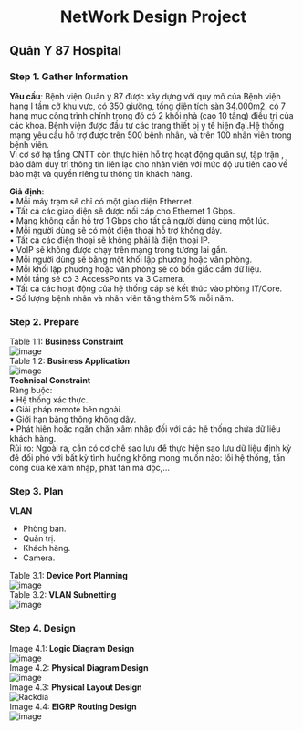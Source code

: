 # <p align="center" >  NetWork Design Project </p>
## Quân Y 87 Hospital
### Step 1. Gather Information
__Yêu cầu__: Bệnh viện Quân y 87 được xây dựng với quy mô của Bệnh viện hạng I tầm cỡ khu vực, có 350 giường, tổng diện tích sàn 34.000m2, có 7 hạng mục công trình chính trong đó có 2 khối nhà (cao 10 tầng) điều trị của các khoa. Bệnh viện được đầu tư các trang thiết bị y tế hiện đại.Hệ thống mạng yêu cầu hỗ trợ được trên 500 bệnh nhân, và trên 100 nhân viên trong bệnh viên. <br />
Vì cơ sở hạ tầng CNTT còn thực hiện hỗ trợ hoạt động quân sự, tập trận , bảo đảm duy trì thông tin liên lạc cho nhân viên với mức độ ưu tiên cao về bảo mật và quyền riêng tư thông tin khách hàng. <br />

__Giả định__: <br />
•	Mỗi máy trạm sẽ chỉ có một giao diện Ethernet. <br />
•	Tất cả các giao diện sẽ được nối cáp cho Ethernet 1 Gbps. <br />
•	Mạng không cần hỗ trợ 1 Gbps cho tất cả người dùng cùng một lúc. <br />
•	Mỗi người dùng sẽ có một điện thoại hỗ trợ không dây. <br />
•	Tất cả các điện thoại sẽ không phải là điện thoại IP. <br />
•	VoIP sẽ không được chạy trên mạng trong tương lai gần. <br />
•	Mỗi người dùng sẽ bằng một khối lập phương hoặc văn phòng. <br />
•	Mỗi khối lập phương hoặc văn phòng sẽ có bốn giắc cắm dữ liệu. <br />
•	Mỗi tầng sẽ có 3 AccessPoints và 3 Camera. <br />
•	Tất cả các hoạt động của hệ thống cáp sẽ kết thúc vào phòng IT/Core. <br />
•	Số lượng bệnh nhân và nhân viên tăng thêm 5% mỗi năm. <br />

### Step 2. Prepare
Table 1.1: **Business Constraint** <br />
![image](https://user-images.githubusercontent.com/81057831/132111256-791fa88f-5143-4410-862a-943e4c14a0cf.png) <br />
Table 1.2: **Business Application** <br />
![image](https://user-images.githubusercontent.com/81057831/132111321-cda23130-4e9c-4afe-917a-821badccc4fa.png) <br />
**Technical Constraint** <br />
Ràng buộc: <br />
•	Hệ thống xác thực. <br />
•	Giải pháp remote bên ngoài. <br />
•	Giới hạn băng thông không dây. <br />
•	Phát hiện hoặc ngăn chặn xâm nhập đối với các hệ thống chứa dữ liệu khách hàng. <br />
Rủi ro: Ngoài ra, cần có cơ chế sao lưu để thực hiện sao lưu dữ liệu định kỳ để đối phó với bất kỳ tình huống không mong muốn nào: lỗi hệ thống, tấn công của kẻ xâm nhập, phát tán mã độc,… <br />
### Step 3. Plan
**VLAN** <br />

-	Phòng ban. <br />
-	Quản trị. <br />
-	Khách hàng. <br />
-	Camera. <br />

Table 3.1: **Device Port Planning** <br />
![image](https://user-images.githubusercontent.com/81057831/132111500-53a92cea-0e35-4ce1-a2da-dd15fdf759f4.png) <br />
Table 3.2: **VLAN Subnetting** <br />
![image](https://user-images.githubusercontent.com/81057831/132111545-3e7393e1-7a3b-43ac-83b2-f642e369493e.png) <br />
### Step 4. Design
Image 4.1: **Logic Diagram Design** <br />
![image](https://user-images.githubusercontent.com/81057831/132111632-fca2ae0c-9862-4d86-9c7c-0925456c4de5.png) <br />
Image 4.2: **Physical Diagram Design** <br />
![image](https://user-images.githubusercontent.com/81057831/132111645-2de6311f-61b4-4f8e-beb7-77cfe6f07162.png) <br />
Image 4.3: **Physical Layout Design** <br />
![Rackdia](https://user-images.githubusercontent.com/81057831/132111579-ad6a3fde-79be-4ea3-80b1-07032c371812.png) <br />
Image 4.4: **EIGRP Routing Design** <br />
![image](https://user-images.githubusercontent.com/81057831/132111596-0a624f34-0ad8-4d27-a199-d33e9b1ad189.png) <br />



